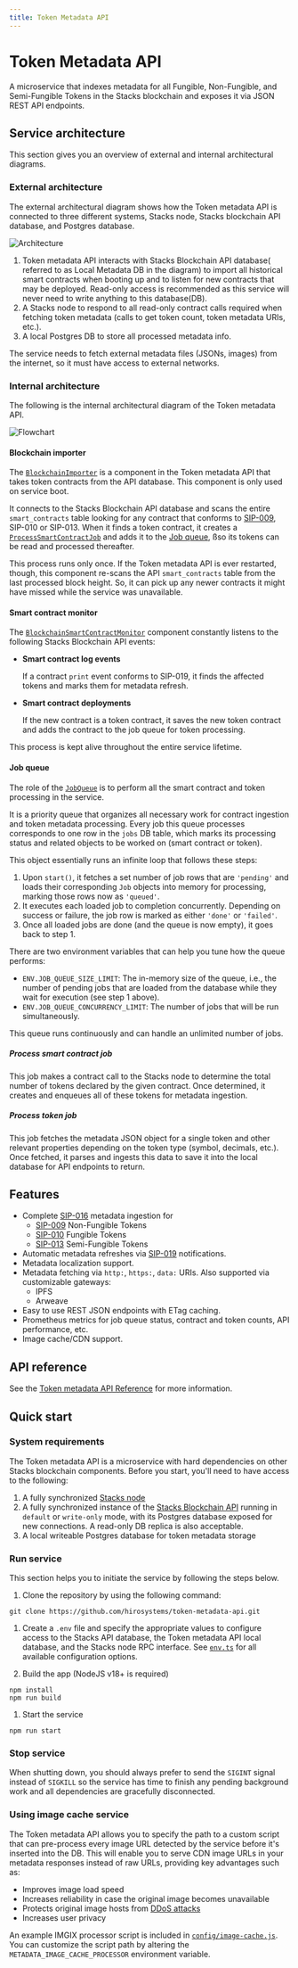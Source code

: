 ```yaml
---
title: Token Metadata API
---
```


# Token Metadata API

A microservice that indexes metadata for all Fungible, Non-Fungible, and Semi-Fungible Tokens in the Stacks blockchain and exposes it via JSON REST API endpoints.

## Service architecture

This section gives you an overview of external and internal architectural diagrams.

### External architecture

The external architectural diagram shows how the Token metadata API is connected to three different systems, Stacks node, Stacks blockchain API database, and Postgres database.

![Architecture](../../architecture.png)


1. Token metadata API interacts with Stacks Blockchain API database( referred to as Local Metadata DB in the diagram) to import all historical smart contracts when booting up and to listen for new contracts that may be deployed. Read-only access is recommended as this service will never need to write anything to this database(DB).
2. A Stacks node to respond to all read-only contract calls required when fetching token metadata (calls to get token count, token metadata URIs, etc.).
3. A local Postgres DB to store all processed metadata info.

The service needs to fetch external metadata files (JSONs, images) from the internet, so it must have access to external networks.

### Internal architecture

The following is the internal architectural diagram of the Token metadata API.

![Flowchart](../../flowchart.png)

#### Blockchain importer

The [`BlockchainImporter`](/src/token-processor/blockchain-api/blockchain-importer.ts) is a component in the Token metadata API that takes token contracts from the API database. This component is only used on service boot.

It connects to the Stacks Blockchain API database and scans the entire `smart_contracts` table looking for any contract that conforms to [SIP-009](https://github.com/stacksgov/sips/blob/main/sips/sip-009/sip-009-nft-standard.md), SIP-010 or SIP-013. When it finds a token contract, it creates a [`ProcessSmartContractJob`](/src/token-processor/queue/job/process-smart-contract-job.ts) and adds it to the [Job queue](#job-queue), ßso its tokens can be read and processed thereafter.

This process runs only once. If the Token metadata API is ever restarted, though, this component re-scans the API `smart_contracts` table from the last processed block height. So, it can pick up any newer contracts it might have missed while the service was unavailable.

#### Smart contract monitor

The [`BlockchainSmartContractMonitor`](/src/token-processor/blockchain-api/blockchain-smart-contract-monitor.ts) component constantly listens to the following Stacks Blockchain API events:

* **Smart contract log events**
    
    If a contract `print` event conforms to SIP-019, it finds the affected tokens and marks them for metadata refresh.

* **Smart contract deployments**

    If the new contract is a token contract, it saves the new token contract and adds the contract to the job queue for token processing.

This process is kept alive throughout the entire service lifetime.

#### Job queue

The role of the [`JobQueue`](/src/token-processor/queue/job-queue.ts) is to perform all the smart contract and token processing in the service.

It is a priority queue that organizes all necessary work for contract ingestion and token metadata processing. Every job this queue processes corresponds to one row in the `jobs` DB table, which marks its processing status and related objects to be worked on (smart contract or token).

This object essentially runs an infinite loop that follows these steps:
1. Upon `start()`, it fetches a set number of job rows that are `'pending'` and loads their corresponding `Job` objects into memory for processing, marking those rows now as `'queued'`.
2. It executes each loaded job to completion concurrently. Depending on success or failure, the job row is marked as either `'done'` or `'failed'`.
3. Once all loaded jobs are done (and the queue is now empty), it goes back to step 1.

There are two environment variables that can help you tune how the queue performs:
* `ENV.JOB_QUEUE_SIZE_LIMIT`: The in-memory size of the queue, i.e., the number of pending jobs that are loaded from the database while they wait for execution (see step 1 above).
* `ENV.JOB_QUEUE_CONCURRENCY_LIMIT`: The number of jobs that will be run simultaneously.

This queue runs continuously and can handle an unlimited number of jobs.

##### Process smart contract job

This job makes a contract call to the Stacks node to determine the total number of tokens declared by the given contract. Once determined, it creates and enqueues all of these tokens for metadata ingestion.

##### Process token job

This job fetches the metadata JSON object for a single token and other relevant properties depending on the token type (symbol, decimals, etc.). Once fetched, it parses and ingests this data to save it into the local database for API endpoints to return.

## Features

* Complete
  [SIP-016](https://github.com/stacksgov/sips/blob/main/sips/sip-016/sip-016-token-metadata.md)
  metadata ingestion for
    * [SIP-009](https://github.com/stacksgov/sips/blob/main/sips/sip-009/sip-009-nft-standard.md)
      Non-Fungible Tokens
    * [SIP-010](https://github.com/stacksgov/sips/blob/main/sips/sip-010/sip-010-fungible-token-standard.md)
      Fungible Tokens
    * [SIP-013](https://github.com/stacksgov/sips/blob/main/sips/sip-013/sip-013-semi-fungible-token-standard.md)
      Semi-Fungible Tokens
* Automatic metadata refreshes via [SIP-019](https://github.com/stacksgov/sips/pull/72)
  notifications.
* Metadata localization support.
* Metadata fetching via `http:`, `https:`, `data:` URIs. Also supported via customizable gateways:
    * IPFS
    * Arweave
* Easy to use REST JSON endpoints with ETag caching.
* Prometheus metrics for job queue status, contract and token counts, API performance, etc.
* Image cache/CDN support.

## API reference

See the [Token metadata API Reference](https://docs.hiro.so/metadata/) for more information.

## Quick start

### System requirements

The Token metadata API is a microservice with hard dependencies on other Stacks blockchain components. Before you start, you'll need to have access to the following:

1. A fully synchronized [Stacks node](https://github.com/stacks-network/stacks-blockchain)
1. A fully synchronized instance of the [Stacks Blockchain API](https://github.com/hirosystems/stacks-blockchain-api) running in `default` or `write-only` mode, with its Postgres database exposed for new connections. A read-only DB replica is also acceptable.
1. A local writeable Postgres database for token metadata storage

### Run service

This section helps you to initiate the service by following the steps below.

1. Clone the repository by using the following command:

`git clone https://github.com/hirosystems/token-metadata-api.git`

1. Create a `.env` file and specify the appropriate values to configure access to the Stacks API database, the Token metadata API local database, and the Stacks node RPC interface. See [`env.ts`](/src/env.ts) for all available configuration options.

2. Build the app (NodeJS v18+ is required)
```
npm install
npm run build
```

1. Start the service
```
npm run start
```

### Stop service

When shutting down, you should always prefer to send the `SIGINT` signal instead of `SIGKILL` so the service has time to finish any pending background work and all dependencies are gracefully disconnected.

### Using image cache service

The Token metadata API allows you to specify the path to a custom script that can pre-process every image URL detected by the service before it's inserted into the DB. This will enable you to serve CDN image URLs in your metadata responses instead of raw URLs, providing key advantages such as:

* Improves image load speed
* Increases reliability in case the original image becomes unavailable
* Protects original image hosts from [DDoS attacks](https://wikipedia.org/wiki/Denial-of-service_attack)
* Increases user privacy

An example IMGIX processor script is included in [`config/image-cache.js`](/config/image-cache.js).
You can customize the script path by altering the `METADATA_IMAGE_CACHE_PROCESSOR` environment variable.